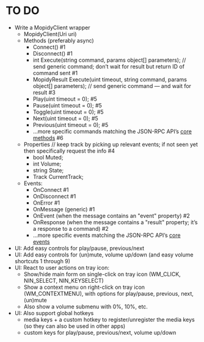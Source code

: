 ﻿TO DO
=====

  * Write a MopidyClient wrapper
    * MopidyClient(Uri uri)
	* Methods (preferably async)
	  * Connect() #1
	  * Disconnect() #1
	  * int Execute(string command, params object[] parameters); // send generic command; don’t wait for result but return ID of command sent #1
	  * MopidyResult Execute(uint timeout, string command, params object[] parameters); // send generic command — and wait for result #3
	  * Play(uint timeout = 0); #5
	  * Pause(uint timeout = 0); #5
	  * Toggle(uint timeout = 0); #5
	  * Next(uint timeout = 0); #5
	  * Previous(uint timeout = 0); #5
	  * ...more specific commands matching the JSON-RPC API’s [core methods](https://docs.mopidy.com/en/latest/api/core/) #6
	* Properties // keep track by picking up relevant events; if not seen yet then specifically request the info #4
	  * bool Muted;
	  * int Volume;
	  * string State;
	  * Track CurrentTrack;
	* Events:
	  * OnConnect #1
	  * OnDisconnect #1
	  * OnError #1
	  * OnMessage (generic) #1
	  * OnEvent (when the message contains an "event" property) #2
	  * OnResponse (when the message contains a "result" property; it’s a response to a command) #2
	  * ...more specific events matching the JSON-RPC API’s [core events](https://docs.mopidy.com/en/latest/api/core/#mopidy.core.CoreListener)
  * UI: Add easy controls for play/pause, previous/next
  * UI: Add easy controls for (un)mute, volume up/down (and easy volume shortcuts 1 through 9)
  * UI: React to user actions on tray icon:
    * Show/hide main form on single-click on tray icon (WM_CLICK, NIN_SELECT, NIN_KEYSELECT)
	* Show a context menu on right-click on tray icon (WM_CONTEXTMENU), with options for play/pause, previous, next, (un)mute
	* Also show a volume submenu with 0%, 10%, etc.
  * UI: Also support global hotkeys
    * media keys + a custom hotkey to register/unregister the media keys (so they can also be used in other apps)
	* custom keys for play/pause, previous/next, volume up/down
